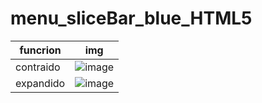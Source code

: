 # menu_sliceBar_blue_HTML5

| funcrion          | img                                                                |
| ----------------- | ------------------------------------------------------------------ |
| contraido         |![image](https://user-images.githubusercontent.com/40728531/200363933-f1025075-9a28-4ea6-883c-26a6f7fcb11f.png)  |
| expandido         | ![image](https://user-images.githubusercontent.com/40728531/200364396-ab68de56-395e-4efe-ada2-a5356b0b6b35.png) |

